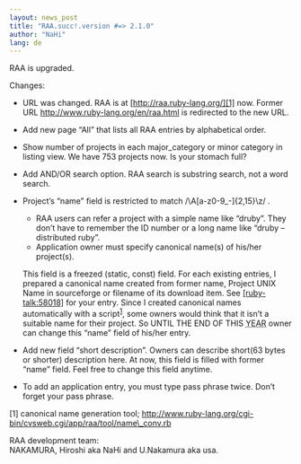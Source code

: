 ```yaml
---
layout: news_post
title: "RAA.succ!.version #=> 2.1.0"
author: "NaHi"
lang: de
---
```


RAA is upgraded.

Changes:

* URL was changed. RAA is at [http://raa.ruby-lang.org/][1] now. Former
  URL http://www.ruby-lang.org/en/raa.html is redirected to the new URL.
* Add new page “All” that lists all RAA entries by alphabetical order.
* Show number of projects in each major\_category or minor category in
  listing view. We have 753 projects now. Is your stomach full?
* Add AND/OR search option. RAA search is substring search, not a word
  search.
* Project’s “name” field is restricted to match
  /\\A\[a-z0-9\_-\]\{2,15}\\z/ .
  * RAA users can refer a project with a simple name like “druby”. They
    don’t have to remember the ID number or a long name like “druby –
    distributed ruby”.
  * Application owner must specify canonical name(s) of his/her
    project(s).
  
  This field is a freezed (static, const) field. For each existing
  entries, I prepared a canonical name created from former name, Project
  UNIX Name in sourceforge or filename of its download item. See
  [\[ruby-talk:58018\]][2] for your entry. Since I created canonical
  names automatically with a script<sup>[1](#fn1)</sup>, some owners
  would think that it isn’t a suitable name for their project. So UNTIL
  THE END OF THIS <acronym title="2002">YEAR</acronym> owner can change
  this “name” field of his/her entry.
* Add new field “short description”. Owners can describe short(63 bytes
  or shorter) description here. At now, this field is filled with former
  “name” field. Feel free to change this field anytime.
* To add an application entry, you must type pass phrase twice. Don’t
  forget your pass phrase.

\[1\] canonical name generation tool;
http://www.ruby-lang.org/cgi-bin/cvsweb.cgi/app/raa/tool/name\_conv.rb

<phave fun="" />

RAA development team:  
NAKAMURA, Hiroshi aka NaHi and U.Nakamura aka usa.  


[1]: http://raa.ruby-lang.org/ 
[2]: http://blade.nagaokaut.ac.jp/cgi-bin/scat.rb/ruby/ruby-talk/58018 
